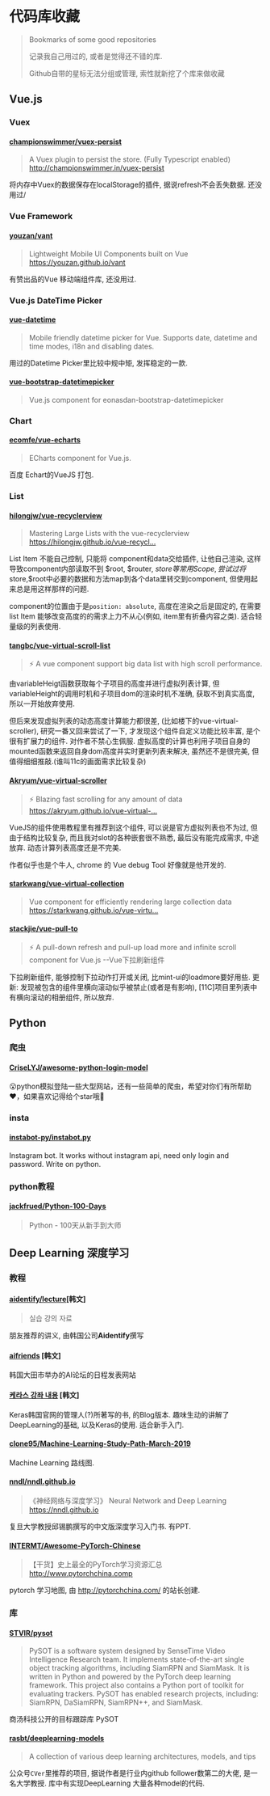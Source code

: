 # 代码库收藏
> Bookmarks of some good repositories
>
> 记录我自己用过的, 或者是觉得还不错的库.
>
> Github自带的星标无法分组或管理, 索性就新挖了个库来做收藏

## Vue.js
### Vuex
#### [championswimmer/vuex-persist](https://github.com/championswimmer/vuex-persist)
> A Vuex plugin to persist the store. (Fully Typescript enabled) http://championswimmer.in/vuex-persist

将内存中Vuex的数据保存在localStorage的插件, 据说refresh不会丢失数据. 还没用过/

### Vue Framework

#### [youzan/vant](https://github.com/youzan/vant)
> Lightweight Mobile UI Components built on Vue https://youzan.github.io/vant

有赞出品的Vue 移动端组件库,  还没用过.

### Vue.js DateTime Picker

#### [vue-datetime](https://github.com/mariomka/vue-datetime)
> Mobile friendly datetime picker for Vue. Supports date, datetime and time modes, i18n and disabling dates.

用过的Datetime Picker里比较中规中矩, 发挥稳定的一款.

#### [vue-bootstrap-datetimepicker](https://github.com/ankurk91/vue-bootstrap-datetimepicker)
> Vue.js component for eonasdan-bootstrap-datetimepicker

### Chart

#### [ecomfe/vue-echarts](https://github.com/ecomfe/vue-echarts)
> ECharts component for Vue.js.

百度 Echart的VueJS 打包.

### List

#### [hilongjw/vue-recyclerview](https://github.com/hilongjw/vue-recyclerview)
> Mastering Large Lists with the vue-recyclerview https://hilongjw.github.io/vue-recycl…

List Item 不能自己控制, 只能将 component和data交给插件, 让他自己渲染, 这样导致component内部读取不到 $root, $router, $store 等常用Scope, 
尝试过将$store,$root中必要的数据和方法map到各个data里转交到component, 但使用起来总是用这样那样的问题.

component的位置由于是`position: absolute`, 高度在渲染之后是固定的, 在需要list Item 能够改变高度的的需求上力不从心(例如, item里有折叠内容之类).
适合轻量级的列表使用.

#### [tangbc/vue-virtual-scroll-list](https://github.com/tangbc/vue-virtual-scroll-list)
> ⚡️ A vue component support big data list with high scroll performance.

由variableHeigt函数获取每个子项目的高度并进行虚拟列表计算, 但variableHeight的调用时机和子项目dom的渲染时机不准确, 获取不到真实高度, 
所以一开始放弃使用.

但后来发现虚拟列表的动态高度计算能力都很差, (比如楼下的vue-virtual-scroller), 研究一番又回来尝试了一下,
才发现这个组件自定义功能比较丰富, 是个很有扩展力的组件. 对作者不禁心生佩服.
虚拟高度的计算也利用子项目自身的mounted函数来返回自身dom高度并实时更新列表来解决,  虽然还不是很完美, 但值得细细推敲.(谁叫11c的画面需求比较复杂)

#### [Akryum/vue-virtual-scroller](https://github.com/Akryum/vue-virtual-scroller)
> ⚡️ Blazing fast scrolling for any amount of data https://akryum.github.io/vue-virtual-…

VueJS的组件使用教程里有推荐到这个组件, 可以说是官方虚拟列表也不为过, 但由于结构比较复杂, 而且我对slot的各种嵌套很不熟悉, 最后没有能完成需求, 中途放弃. 
动态计算列表高度还是不完美.

作者似乎也是个牛人, chrome 的 Vue debug Tool 好像就是他开发的.

#### [starkwang/vue-virtual-collection](https://github.com/starkwang/vue-virtual-collection)
>Vue component for efficiently rendering large collection data https://starkwang.github.io/vue-virtu…

#### [stackjie/vue-pull-to](https://github.com/stackjie/vue-pull-to)
>⚡️ A pull-down refresh and pull-up load more and infinite scroll component for Vue.js --Vue下拉刷新组件

下拉刷新组件, 能够控制下拉动作打开或关闭, 比mint-ui的loadmore要好用些. 
更新: 发现被包含的组件里横向滚动似乎被禁止(或者是有影响), [11C]项目里列表中有横向滚动的相册组件, 所以放弃.

## Python
### 爬虫
#### [CriseLYJ/awesome-python-login-model](https://github.com/CriseLYJ/awesome-python-login-model)
😮python模拟登陆一些大型网站，还有一些简单的爬虫，希望对你们有所帮助❤️，如果喜欢记得给个star哦🌟

### insta 
#### [instabot-py/instabot.py](https://github.com/instabot-py/instabot.py)
Instagram bot. It works without instagram api, need only login and password. Write on python.

### python教程
#### [jackfrued/Python-100-Days](https://github.com/jackfrued/Python-100-Days)
>Python - 100天从新手到大师

## Deep Learning 深度学习

### 教程

#### [aidentify/lecture](https://github.com/aidentify/lecture)[韩文]
> 실습 강의 자료

朋友推荐的讲义, 由韩国公司**Aidentify**撰写

#### [aifriends](https://aifriends.github.io/) [韩文]
韩国大田市举办的AI论坛的日程发表网站

#### [케라스 강좌 내용](https://tykimos.github.io/lecture/) [韩文]
Keras韩国官网的管理人(?)所著写的书, 的Blog版本. 趣味生动的讲解了DeepLearning的基础, 以及Keras的使用.
适合新手入门.

#### [clone95/Machine-Learning-Study-Path-March-2019](https://github.com/clone95/Machine-Learning-Study-Path-March-2019)
Machine Learning 路线图.

#### [nndl/nndl.github.io](https://github.com/nndl/nndl.github.io)
> 《神经网络与深度学习》 Neural Network and Deep Learning https://nndl.github.io

复旦大学教授邱锡鹏撰写的中文版深度学习入门书. 有PPT.

#### [INTERMT/Awesome-PyTorch-Chinese](https://github.com/INTERMT/Awesome-PyTorch-Chinese)
> 【干货】史上最全的PyTorch学习资源汇总 http://www.pytorchchina.comp

pytorch 学习地图, 由 http://pytorchchina.com/ 的站长创建. 

### 库
#### [STVIR/pysot](https://github.com/STVIR/pysot)
> PySOT is a software system designed by SenseTime Video Intelligence Research team. It implements state-of-the-art single object tracking algorithms, including SiamRPN and SiamMask. It is written in Python and powered by the PyTorch deep learning framework. This project also contains a Python port of toolkit for evaluating trackers.
PySOT has enabled research projects, including: SiamRPN, DaSiamRPN, SiamRPN++, and SiamMask.

商汤科技公开的目标跟踪库 PySOT

#### [rasbt/deeplearning-models](https://github.com/rasbt/deeplearning-models)
> A collection of various deep learning architectures, models, and tips

公众号`CVer`里推荐的项目, 据说作者是行业内github follower数第二的大佬, 是一名大学教授. 库中有实现DeepLearning 大量各种model的代码.
